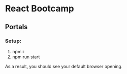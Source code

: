 # React Bootcamp

## Portals

### Setup:

1. npm i
2. npm run start

As a result, you should see your default browser opening.

